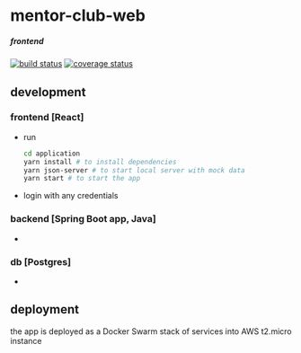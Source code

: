 # mentor-club-web
##### frontend
[![build status][build badge]][BUILD_URL]
[![coverage status][coverage badge]][COVERAGE_URL]


## development

### frontend [React]

* run 
  ```sh
  cd application
  yarn install # to install dependencies
  yarn json-server # to start local server with mock data
  yarn start # to start the app
  ```
* login with any credentials

### backend [Spring Boot app, Java]
* 

### db [Postgres]
* 

## deployment
the app is deployed as a Docker Swarm stack of services into AWS t2.micro instance 



[BUILD_URL]: https://travis-ci.org/ArtemAlagizov/mentor-club-react
[build badge]: https://img.shields.io/travis/ArtemAlagizov/mentor-club-react/master?style=flat-square
[COVERAGE_URL]: https://coveralls.io/github/ArtemAlagizov/mentor-club-react?branch=master
[coverage badge]: https://img.shields.io/coveralls/github/ArtemAlagizov/mentor-club-react.svg?style=flat-square&color=brightgreen
[QUALITY_URL]: https://www.codacy.com/manual/ArtemAlagizov/mentor-club-react
[quality badge]: https://img.shields.io/codacy/grade/cd908732011c47bf831d2b661684babf?style=flat-square
